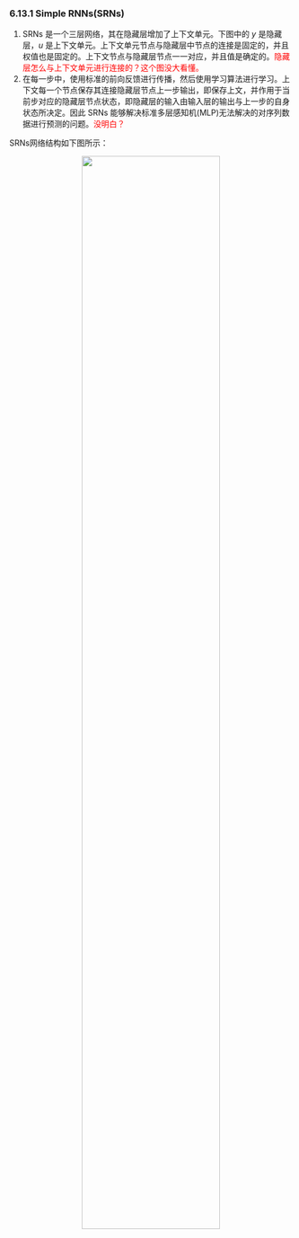 

### 6.13.1 Simple RNNs(SRNs)

1. SRNs 是一个三层网络，其在隐藏层增加了上下文单元。下图中的 $y$ 是隐藏层，$u$ 是上下文单元。上下文单元节点与隐藏层中节点的连接是固定的，并且权值也是固定的。上下文节点与隐藏层节点一一对应，并且值是确定的。<span style="color:red;">隐藏层怎么与上下文单元进行连接的？这个图没大看懂。</span>
2. 在每一步中，使用标准的前向反馈进行传播，然后使用学习算法进行学习。上下文每一个节点保存其连接隐藏层节点上一步输出，即保存上文，并作用于当前步对应的隐藏层节点状态，即隐藏层的输入由输入层的输出与上一步的自身状态所决定。因此 SRNs 能够解决标准多层感知机(MLP)无法解决的对序列数据进行预测的问题。<span style="color:red;">没明白？</span>

SRNs网络结构如下图所示：

<p align="center">
    <img width="70%" height="70%" src="http://images.iterate.site/blog/image/20190722/1EjDBDq3gjLb.png?imageslim">
</p>
